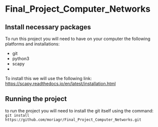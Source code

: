 # Final_Project_Computer_Networks

## Install necessary packages
To run this project you will need to have on your computer the following platforms and installations:
* git
* python3
* scapy
* 
To install this we will use the following link:
https://scapy.readthedocs.io/en/latest/installation.html

## Running the project
to run the project you will need to install the git itself using the command:
`git install https://github.com/moriagr/Final_Project_Computer_Networks.git`



